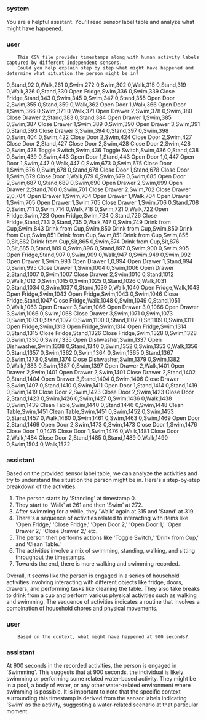 ### system
You are a helpful assstant. You'll read sensor label table and analyze what might have happened.
### user

        This CSV file provides timestamps along with human activity labels captured by different independent sensors.
        Could you help explain step by step what might have happened and determine what situation the person might be in?
    
0,Stand,92
0,Walk,261
0,Swim,272
0,Swim,302
0,Walk,315
0,Stand,319
0,Walk,326
0,Stand,330
Open Fridge,Swim,336
0,Swim,339
Close Fridge,Stand,343
0,Swim,345
0,Swim,347
0,Stand,355
Open Door 2,Swim,355
0,Stand,359
0,Walk,362
Open Door 1,Walk,366
Open Door 1,Swim,366
0,Swim,371
0,Walk,371
Open Drawer 2,Swim,378
0,Swim,380
Close Drawer 2,Stand,383
0,Stand,384
Open Drawer 1,Swim,385
0,Swim,387
Close Drawer 1,Swim,389
0,Swim,390
Open Drawer 3,Swim,391
0,Stand,393
Close Drawer 3,Swim,394
0,Stand,397
0,Swim,398
0,Swim,404
0,Swim,422
Close Door 2,Swim,424
Close Door 2,Swim,427
Close Door 2,Stand,427
Close Door 2,Swim,428
Close Door 2,Swim,428
0,Swim,428
Toggle Switch,Swim,436
Toggle Switch,Swim,436
0,Stand,438
0,Swim,439
0,Swim,443
Open Door 1,Stand,443
Open Door 1,0,447
Open Door 1,Swim,447
0,Walk,447
0,Swim,673
0,Swim,675
Close Door 1,Swim,676
0,Swim,678
0,Stand,678
Close Door 1,Stand,678
Close Door 1,Swim,679
Close Door 1,Walk,679
0,Swim,679
0,Swim,685
Open Door 2,Swim,687
0,Stand,689
0,Swim,690
Open Drawer 2,Swim,699
Open Drawer 2,Stand,700
0,Swim,701
Close Drawer 2,Swim,702
Close Drawer 2,0,704
Open Drawer 1,Swim,704
Open Drawer 1,Walk,704
Open Drawer 1,Swim,705
Open Drawer 1,Swim,705
Close Drawer 1,Swim,706
0,Stand,708
0,Swim,711
0,Swim,714
0,Walk,718
0,Swim,721
0,Walk,722
Open Fridge,Swim,723
Open Fridge,Swim,724
0,Stand,726
Close Fridge,Stand,733
0,Stand,735
0,Walk,747
0,Swim,749
Drink from Cup,Swim,843
Drink from Cup,Swim,850
Drink from Cup,Swim,850
Drink from Cup,Swim,851
Drink from Cup,Swim,851
Drink from Cup,Swim,855
0,Sit,862
Drink from Cup,Sit,865
0,Swim,874
Drink from Cup,Sit,876
0,Sit,885
0,Stand,889
0,Swim,896
0,Stand,897
0,Swim,900
0,Swim,905
Open Fridge,Stand,907
0,Swim,909
0,Walk,947
0,Swim,949
0,Swim,992
Open Drawer 1,Swim,993
Open Drawer 1,0,994
Open Drawer 1,Stand,994
0,Swim,995
Close Drawer 1,Swim,1004
0,Swim,1006
Open Drawer 2,Stand,1007
0,Swim,1007
Close Drawer 2,Swim,1010
0,Stand,1012
0,Walk,1012
0,Swim,1015
0,Swim,1025
0,Stand,1026
0,Walk,1031
0,Stand,1034
0,Swim,1037
0,Stand,1039
0,Walk,1040
Open Fridge,Walk,1043
Open Fridge,Swim,1043
Open Fridge,Swim,1043
0,Swim,1046
Close Fridge,Stand,1047
Close Fridge,Walk,1048
0,Swim,1049
0,Stand,1051
0,Walk,1063
Open Drawer 3,Swim,1066
Open Drawer 3,0,1066
Open Drawer 3,Swim,1066
0,Swim,1068
Close Drawer 3,Swim,1071
0,Swim,1073
0,Swim,1073
0,Stand,1077
0,Swim,1100
0,Stand,1102
0,Sit,1109
0,Swim,1311
Open Fridge,Swim,1313
Open Fridge,Swim,1314
Open Fridge,Swim,1314
0,Stand,1315
Close Fridge,Stand,1326
Close Fridge,Swim,1328
0,Swim,1328
0,Swim,1330
0,Swim,1335
Open Dishwasher,Swim,1337
Open Dishwasher,Swim,1338
0,Stand,1340
0,Swim,1352
0,Swim,1353
0,Walk,1356
0,Stand,1357
0,Swim,1362
0,Swim,1364
0,Swim,1365
0,Stand,1367
0,Swim,1373
0,Swim,1374
Close Dishwasher,Swim,1379
0,Swim,1382
0,Walk,1383
0,Swim,1387
0,Swim,1397
Open Drawer 2,Walk,1401
Open Drawer 2,Swim,1401
Open Drawer 2,Swim,1401
Close Drawer 2,Stand,1402
0,Stand,1404
Open Drawer 3,Stand,1404
0,Swim,1406
Close Drawer 3,Swim,1407
0,Stand,1410
0,Swim,1411
Open Door 1,Stand,1414
0,Stand,1419
0,Swim,1419
Close Door 2,Swim,1423
Close Door 2,Swim,1423
Close Door 2,Stand,1423
0,Swim,1426
0,Swim,1427
0,Swim,1436
0,Walk,1438
0,Swim,1439
Clean Table,Swim,1440
0,Stand,1446
0,Swim,1448
Clean Table,Swim,1451
Clean Table,Swim,1451
0,Swim,1452
0,Swim,1453
0,Stand,1457
0,Walk,1460
0,Swim,1461
0,Swim,1463
0,Swim,1469
Open Door 2,Stand,1469
Open Door 2,Swim,1473
0,Swim,1473
Close Door 1,Swim,1476
Close Door 1,0,1476
Close Door 1,Swim,1476
0,Walk,1481
Close Door 2,Walk,1484
Close Door 2,Stand,1485
0,Stand,1489
0,Walk,1490
0,Swim,1504
0,Walk,1522

### assistant
Based on the provided sensor label table, we can analyze the activities and try to understand the situation the person might be in. Here's a step-by-step breakdown of the activities:

1. The person starts by 'Standing' at timestamp 0.
2. They start to 'Walk' at 261 and then 'Swim' at 272.
3. After swimming for a while, they 'Walk' again at 315 and 'Stand' at 319.
4. There's a sequence of activities related to interacting with items like 'Open Fridge,' 'Close Fridge,' 'Open Door 2,' 'Open Door 1,' 'Open Drawer 2,' 'Close Drawer 2,' etc.
5. The person then performs actions like 'Toggle Switch,' 'Drink from Cup,' and 'Clean Table.'
6. The activities involve a mix of swimming, standing, walking, and sitting throughout the timestamps.
7. Towards the end, there is more walking and swimming recorded.

Overall, it seems like the person is engaged in a series of household activities involving interacting with different objects like fridge, doors, drawers, and performing tasks like cleaning the table. They also take breaks to drink from a cup and perform various physical activities such as walking and swimming. The sequence of activities indicates a routine that involves a combination of household chores and physical movements.
### user

        Based on the context, what might have happened at 900 seconds?
    
### assistant
At 900 seconds in the recorded activities, the person is engaged in 'Swimming'. This suggests that at 900 seconds, the individual is likely swimming or performing some related water-based activity. They might be in a pool, a body of water, or any other water-related environment where swimming is possible. It is important to note that the specific context surrounding this timestamp is derived from the sensor labels indicating 'Swim' as the activity, suggesting a water-related scenario at that particular moment.

